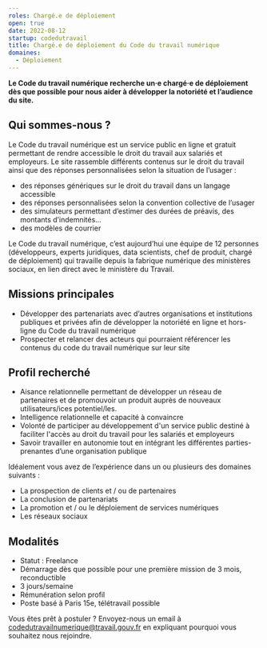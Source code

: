 ```yaml
---
roles: Chargé.e de déploiement
open: true
date: 2022-08-12
startup: codedutravail
title: Chargé.e de déploiement du Code du travail numérique
domaines:
  - Déploiement
---
```

	
**Le Code du travail numérique recherche un·e chargé·e de déploiement dès que possible pour nous aider à développer la notoriété et l’audience du site.**

## Qui sommes-nous ?

Le Code du travail numérique est un service public en ligne et gratuit permettant de rendre accessible le droit du travail aux salariés et employeurs.
Le site rassemble différents contenus sur le droit du travail ainsi que des réponses personnalisées selon la situation de l’usager :
* des réponses génériques sur le droit du travail dans un langage accessible
* des réponses personnalisées selon la convention collective de l’usager
* des simulateurs permettant d’estimer des durées de préavis, des montants d’indemnités…
* des modèles de courrier

Le Code du travail numérique, c’est aujourd’hui une équipe de 12 personnes (développeurs, experts juridiques, data scientists, chef de produit, chargé de déploiement) qui travaille depuis la fabrique numérique des ministères sociaux, en lien direct avec le ministère du Travail.


## Missions principales

* Développer des partenariats avec d’autres organisations et institutions publiques et privées afin de développer la notoriété en ligne et hors-ligne du Code du travail numérique
* Prospecter et relancer des acteurs qui pourraient référencer les contenus du code du travail numérique sur leur site


## Profil recherché

* Aisance relationnelle permettant de développer un réseau de partenaires et de promouvoir un produit auprès de nouveaux utilisateurs/ices potentiel/les.
* Intelligence relationnelle et capacité à convaincre
* Volonté de participer au développement d'un service public destiné à faciliter l'accès au droit du travail pour les salariés et employeurs
* Savoir travailler en autonomie tout en intégrant les différentes parties-prenantes d’une organisation publique

Idéalement vous avez de l’expérience dans un ou plusieurs des domaines suivants :
* La prospection de clients et / ou de partenaires
*	La conclusion de partenariats
*	La promotion et / ou le déploiement de services numériques
*	Les réseaux sociaux


## Modalités

* Statut : Freelance
*	Démarrage dès que possible pour une première mission de 3 mois, reconductible
*	3 jours/semaine
*	Rémunération selon profil
*	Poste basé à Paris 15e, télétravail possible

Vous êtes prêt à postuler ? Envoyez-nous un email à codedutravailnumerique@travail.gouv.fr en expliquant pourquoi vous souhaitez nous rejoindre.
